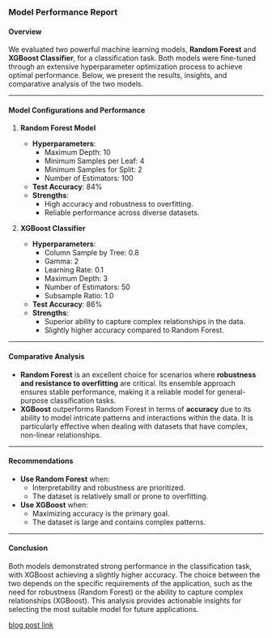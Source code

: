 ### Model Performance Report

#### Overview
We evaluated two powerful machine learning models, **Random Forest** and **XGBoost Classifier**, for a classification task. Both models were fine-tuned through an extensive hyperparameter optimization process to achieve optimal performance. Below, we present the results, insights, and comparative analysis of the two models.

---

#### Model Configurations and Performance

1. **Random Forest Model**
   - **Hyperparameters**:
     - Maximum Depth: 10
     - Minimum Samples per Leaf: 4
     - Minimum Samples for Split: 2
     - Number of Estimators: 100
   - **Test Accuracy**: 84%
   - **Strengths**:
     - High accuracy and robustness to overfitting.
     - Reliable performance across diverse datasets.

2. **XGBoost Classifier**
   - **Hyperparameters**:
     - Column Sample by Tree: 0.8
     - Gamma: 2
     - Learning Rate: 0.1
     - Maximum Depth: 3
     - Number of Estimators: 50
     - Subsample Ratio: 1.0
   - **Test Accuracy**: 86%
   - **Strengths**:
     - Superior ability to capture complex relationships in the data.
     - Slightly higher accuracy compared to Random Forest.

---

#### Comparative Analysis
- **Random Forest** is an excellent choice for scenarios where **robustness and resistance to overfitting** are critical. Its ensemble approach ensures stable performance, making it a reliable model for general-purpose classification tasks.
- **XGBoost** outperforms Random Forest in terms of **accuracy** due to its ability to model intricate patterns and interactions within the data. It is particularly effective when dealing with datasets that have complex, non-linear relationships.

---

#### Recommendations
- **Use Random Forest** when:
  - Interpretability and robustness are prioritized.
  - The dataset is relatively small or prone to overfitting.
- **Use XGBoost** when:
  - Maximizing accuracy is the primary goal.
  - The dataset is large and contains complex patterns.

---

#### Conclusion
Both models demonstrated strong performance in the classification task, with XGBoost achieving a slightly higher accuracy. The choice between the two depends on the specific requirements of the application, such as the need for robustness (Random Forest) or the ability to capture complex relationships (XGBoost). This analysis provides actionable insights for selecting the most suitable model for future applications.




[blog post link](https://medium.com/@pjjames095/heart-disease-prediction-using-machine-learning-a-step-by-step-guide-23b953f931d2)
